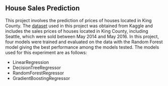 ## House Sales Prediction
This project involves the prediction of prices of houses located in King County. The [dataset](https://www.kaggle.com/datasets/harlfoxem/housesalesprediction) used in this project was obtained from Kaggle and includes the sales prices of houses located in King County, including Seattle, which were sold between May 2014 and May 2016. In this project, four models were trained and evaluated on the data with the Random Forest model giving the best performance among the models tested. The models used for this experiment are as follows:
- LinearRegression
- DecisionTreeRegressor
- RandomForestRegressor
- GradientBoostingRegressor